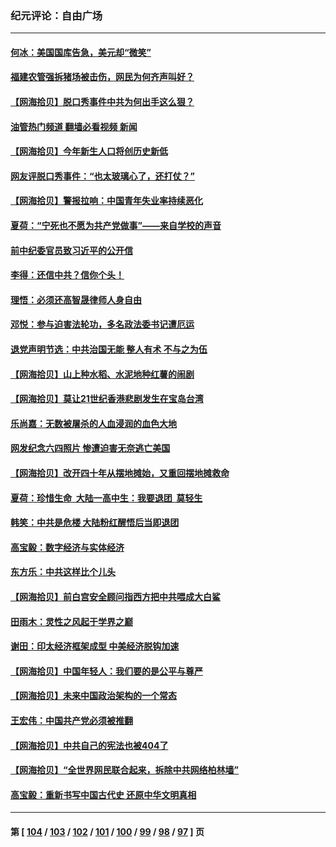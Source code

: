 ### 纪元评论：自由广场
---
#### [何冰：美国国库告急，美元却“微笑”](../../pages/nsc993/n14001383.md?05230330) 
#### [福建农管强拆猪场被击伤，网民为何齐声叫好？](../../pages/nsc993/n14001381.md?05230330) 
#### [【网海拾贝】脱口秀事件中共为何出手这么狠？](../../pages/nsc993/n14001233.md?05230330) 
#### [油管热门频道 翻墙必看视频 新闻](ok?05230330)
#### [【网海拾贝】今年新生人口将创历史新低](../../pages/nsc993/n14000721.md?05230330) 
#### [网友评脱口秀事件：“也太玻璃心了，还打仗？”](../../pages/nsc993/n14000298.md?05230330) 
#### [【网海拾贝】警报拉响：中国青年失业率持续恶化](../../pages/nsc993/n13999281.md?05230330) 
#### [夏荷：“宁死也不愿为共产党做事”——来自学校的声音](../../pages/nsc993/n13998694.md?05230330) 
#### [前中纪委官员致习近平的公开信](../../pages/nsc993/n13995804.md?05230330) 
#### [李得：还信中共？信你个头！](../../pages/nsc993/n13996136.md?05230330) 
#### [理悟：必须还高智晟律师人身自由](../../pages/nsc993/n13995715.md?05230330) 
#### [邓悦：参与迫害法轮功，多名政法委书记遭厄运](../../pages/nsc993/n13995336.md?05230330) 
#### [退党声明节选：中共治国无能 整人有术 不与之为伍](../../pages/nsc993/n13995312.md?05230330) 
#### [【网海拾贝】山上种水稻、水泥地种红薯的闹剧](../../pages/nsc993/n13994499.md?05230330) 
#### [【网海拾贝】莫让21世纪香港悲剧发生在宝岛台湾](../../pages/nsc993/n13993582.md?05230330) 
#### [乐尚嘉：无数被屠杀的人血浸润的血色大地](../../pages/nsc993/n13992819.md?05230330) 
#### [网发纪念六四照片 惨遭迫害无奈逃亡美国](../../pages/nsc993/n13992080.md?05230330) 
#### [【网海拾贝】改开四十年从摆地摊始，又重回摆地摊救命](../../pages/nsc993/n13991072.md?05230330) 
#### [夏荷：珍惜生命  大陆一高中生：我要退团  莫轻生](../../pages/nsc993/n13991106.md?05230330) 
#### [韩笑：中共是危楼 大陆粉红醒悟后当即退团](../../pages/nsc993/n13990174.md?05230330) 
#### [高宝毅：数字经济与实体经济](../../pages/nsc993/n13990217.md?05230330) 
#### [东方乐：中共这样比个儿头](../../pages/nsc993/n13990205.md?05230330) 
#### [【网海拾贝】前白宫安全顾问指西方把中共喂成大白鲨](../../pages/nsc993/n13989997.md?05230330) 
#### [田雨木：灵性之风起于学界之巅](../../pages/nsc993/n13989995.md?05230330) 
#### [谢田：印太经济框架成型 中美经济脱钩加速](../../pages/nsc993/n13989200.md?05230330) 
#### [【网海拾贝】中国年轻人：我们要的是公平与尊严](../../pages/nsc993/n13989370.md?05230330) 
#### [【网海拾贝】未来中国政治架构的一个常态](../../pages/nsc993/n13989013.md?05230330) 
#### [王宏伟：中国共产党必须被推翻](../../pages/nsc993/n13988942.md?05230330) 
#### [【网海拾贝】中共自己的宪法也被404了](../../pages/nsc993/n13987067.md?05230330) 
#### [【网海拾贝】“全世界网民联合起来，拆除中共网络柏林墙”](../../pages/nsc993/n13986349.md?05230330) 
#### [高宝毅：重新书写中国古代史 还原中华文明真相](../../pages/nsc993/n13986309.md?05230330) 

---
#### 第 [ [104](./104.md?05230330) / [103](./103.md?05230330) / [102](./102.md?05230330) / [101](./101.md?05230330) / [100](./100.md?05230330) / [99](./99.md?05230330) / [98](./98.md?05230330) / [97](./97.md?05230330) ] 页
